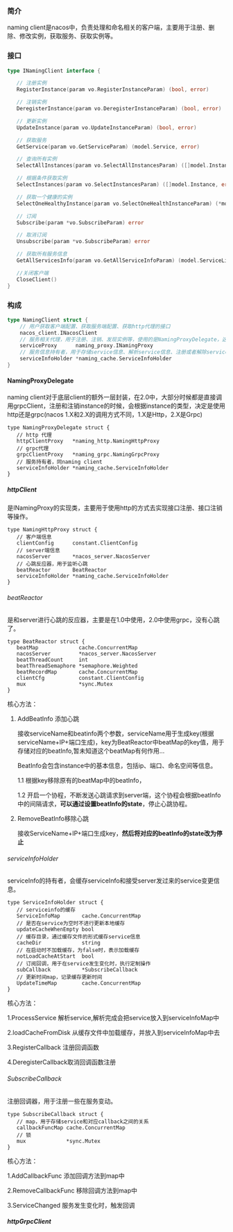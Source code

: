 ### 简介

naming client是nacos中，负责处理和命名相关的客户端，主要用于注册、删除、修改实例，获取服务、获取实例等。

### 接口

```go
type INamingClient interface {

   // 注册实例
   RegisterInstance(param vo.RegisterInstanceParam) (bool, error)

   // 注销实例
   DeregisterInstance(param vo.DeregisterInstanceParam) (bool, error)

   // 更新实例
   UpdateInstance(param vo.UpdateInstanceParam) (bool, error)

   // 获取服务
   GetService(param vo.GetServiceParam) (model.Service, error)

   // 查询所有实例
   SelectAllInstances(param vo.SelectAllInstancesParam) ([]model.Instance, error)

   // 根据条件获取实例
   SelectInstances(param vo.SelectInstancesParam) ([]model.Instance, error)

   // 获取一个健康的实例
   SelectOneHealthyInstance(param vo.SelectOneHealthInstanceParam) (*model.Instance, error)

   // 订阅
   Subscribe(param *vo.SubscribeParam) error

   // 取消订阅
   Unsubscribe(param *vo.SubscribeParam) error

   // 获取所有服务信息
   GetAllServicesInfo(param vo.GetAllServiceInfoParam) (model.ServiceList, error)

   //关闭客户端
   CloseClient()
}
```

### 构成


```go
type NamingClient struct {
    // 用户获取客户端配置、获取服务端配置、获取http代理的接口
	nacos_client.INacosClient
    // 服务相关代理，用于注册、注销、发现实例等，使用的是NamingProxyDelegate，这个类是对httpProxy和grpcProxy的再一次封装
	serviceProxy      naming_proxy.INamingProxy
    // 服务信息持有者，用于存储service信息、解析service信息、注册或者解除service callback(用于在service变化时回调)
	serviceInfoHolder *naming_cache.ServiceInfoHolder
}
```

#### NamingProxyDelegate

naming client对于底层client的额外一层封装，在2.0中，大部分时候都是直接调用grpcClient，注册和注销instance的时候，会根据instance的类型，决定是使用http还是grpc(nacos 1.X和2.X的调用方式不同，1.X是Http，2.X是Grpc)

```
type NamingProxyDelegate struct {
   // http 代理
   httpClientProxy   *naming_http.NamingHttpProxy
   // grpc代理
   grpcClientProxy   *naming_grpc.NamingGrpcProxy
   // 服务持有者，同naming client
   serviceInfoHolder *naming_cache.ServiceInfoHolder
}
```

##### httpClient

是INamingProxy的实现类，主要用于使用http的方式去实现接口注册、接口注销等操作。

```
type NamingHttpProxy struct {
   // 客户端信息
   clientConfig      constant.ClientConfig
   // server端信息
   nacosServer       *nacos_server.NacosServer
   // 心跳反应器，用于监听心跳
   beatReactor       BeatReactor
   serviceInfoHolder *naming_cache.ServiceInfoHolder
}
```

###### beatReactor

是和server进行心跳的反应器，主要是在1.0中使用，2.0中使用grpc，没有心跳了。

```
type BeatReactor struct {
   beatMap             cache.ConcurrentMap
   nacosServer         *nacos_server.NacosServer
   beatThreadCount     int
   beatThreadSemaphore *semaphore.Weighted
   beatRecordMap       cache.ConcurrentMap
   clientCfg           constant.ClientConfig
   mux                 *sync.Mutex
}
```

核心方法：

1. AddBeatInfo 添加心跳

   接收serviceName和beatinfo两个参数，serviceName用于生成key(根据serviceName+IP+端口生成)，key为BeatReactor中beatMap的key值，用于存储对应的beatInfo,暂未知道这个beatMap有何作用...

   BeatInfo会包含instance中的基本信息，包括ip、端口、命名空间等信息。

   1.1  根据key移除原有的beatMap中的beatInfo，

   1.2  开启一个协程，不断发送心跳请求到server端，这个协程会根据beatInfo中的间隔请求，**可以通过设置beatInfo的state**，停止心跳协程。

2. RemoveBeatInfo移除心跳

   接收ServiceName+IP+端口生成key，**然后将对应的beatInfo的state改为停止**

###### serviceInfoHolder

  serviceInfo的持有者，会缓存serviceInfo和接受server发过来的service变更信息。

```
type ServiceInfoHolder struct {
   // serviceinfo的缓存
   ServiceInfoMap       cache.ConcurrentMap
   // 是否在service为空时不进行更新本地缓存
   updateCacheWhenEmpty bool
   // 缓存目录，通过缓存文件的形式缓存service信息
   cacheDir             string
   // 在启动时不加载缓存，为false时，表示加载缓存
   notLoadCacheAtStart  bool
   // 订阅回调，用于在service发生变化时，执行定制操作
   subCallback          *SubscribeCallback
   // 更新时间map，记录缓存更新时间
   UpdateTimeMap        cache.ConcurrentMap
}
```

核心方法：

1.ProcessService 解析service,解析完成会把service放入到serviceInfoMap中

2.loadCacheFromDisk 从缓存文件中加载缓存，并放入到serviceInfoMap中去

3.RegisterCallback 注册回调函数

4.DeregisterCallback取消回调函数注册

###### SubscribeCallback

注册回调器，用于注册一些在服务变动。

```
type SubscribeCallback struct {
   // map，用于存储service和对应callback之间的关系
   callbackFuncMap cache.ConcurrentMap
   // 锁
   mux             *sync.Mutex
}
```

核心方法：

1.AddCallbackFunc 添加回调方法到map中

2.RemoveCallbackFunc 移除回调方法到map中

3.ServiceChanged 服务发生变化时，触发回调



##### httpGrpcClient

